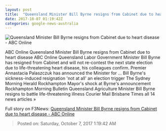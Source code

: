 ```yaml
---
layout: post
title:  "Queensland Minister Bill Byrne resigns from Cabinet due to heart disease - ABC Online"
date: 2017-10-07 01:19:42Z
categories: google-news-australia
---
```


![Queensland Minister Bill Byrne resigns from Cabinet due to heart disease - ABC Online](http://www.abc.net.au/news/image/9026264-1x1-700x700.jpg)

ABC Online Queensland Minister Bill Byrne resigns from Cabinet due to heart disease ABC Online Queensland Labor Government Minister Bill Byrne has resigned from Cabinet and will not re-contest the next state election due to life-threatening heart disease, his colleagues confirm. Premier Annastacia Palaszczuk has announced the Minister for ... Bill Byrne's sickness-induced resignation 'not at all' an election trigger The Sydney Morning Herald Rockhampton Mayor's shock at Byrne's announcement Rockhampton Morning Bulletin Queensland Agriculture Minister Bill Byrne resigns to battle life-threatening illness Courier Mail Brisbane Times all 14 news articles »


Full story on F3News: [Queensland Minister Bill Byrne resigns from Cabinet due to heart disease - ABC Online](http://www.f3nws.com/n/vrUsMD)

> Posted on: Saturday, October 7, 2017 1:19:42 AM
